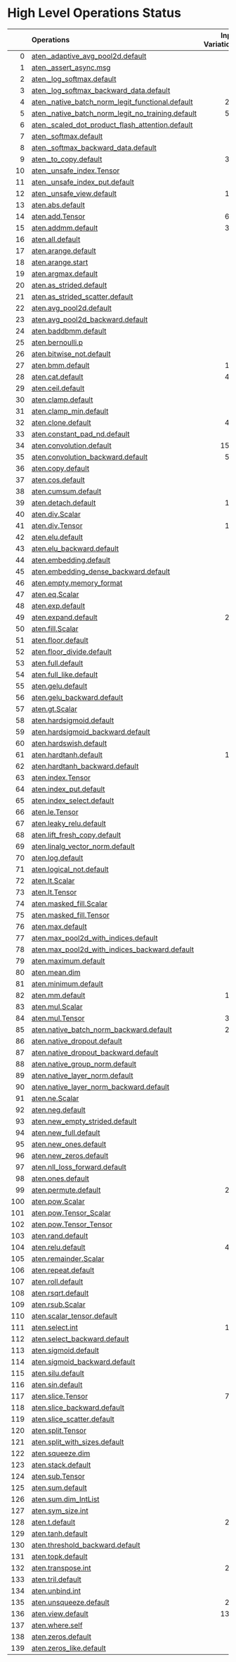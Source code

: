 # High Level Operations Status
|     | Operations                                                                                                           |   Input Variations |   Converted |   Removed |   Fallback | Completed   |   Score |
|----:|:---------------------------------------------------------------------------------------------------------------------|-------------------:|------------:|----------:|-----------:|:------------|--------:|
|   0 | [aten._adaptive_avg_pool2d.default](operations/aten._adaptive_avg_pool2d.default.md)                                 |                  1 |           1 |         0 |          0 | ✅          |    1    |
|   1 | [aten._assert_async.msg](operations/aten._assert_async.msg.md)                                                       |                  1 |           0 |         0 |          0 | ✘           |    0    |
|   2 | [aten._log_softmax.default](operations/aten._log_softmax.default.md)                                                 |                  2 |           1 |         0 |          0 | 🚧          |    0.5  |
|   3 | [aten._log_softmax_backward_data.default](operations/aten._log_softmax_backward_data.default.md)                     |                  1 |           0 |         0 |          0 | ✘           |    0    |
|   4 | [aten._native_batch_norm_legit_functional.default](operations/aten._native_batch_norm_legit_functional.default.md)   |                219 |           0 |         0 |          0 | ✘           |    0    |
|   5 | [aten._native_batch_norm_legit_no_training.default](operations/aten._native_batch_norm_legit_no_training.default.md) |                561 |           0 |         0 |          0 | ✘           |    0    |
|   6 | [aten._scaled_dot_product_flash_attention.default](operations/aten._scaled_dot_product_flash_attention.default.md)   |                 35 |           0 |         0 |          0 | ✘           |    0    |
|   7 | [aten._softmax.default](operations/aten._softmax.default.md)                                                         |                 87 |          51 |         0 |          0 | 🚧          |    0.59 |
|   8 | [aten._softmax_backward_data.default](operations/aten._softmax_backward_data.default.md)                             |                  8 |           0 |         0 |          0 | ✘           |    0    |
|   9 | [aten._to_copy.default](operations/aten._to_copy.default.md)                                                         |                330 |           0 |        15 |          0 | 🚧          |    0.05 |
|  10 | [aten._unsafe_index.Tensor](operations/aten._unsafe_index.Tensor.md)                                                 |                 37 |           0 |         0 |          0 | ✘           |    0    |
|  11 | [aten._unsafe_index_put.default](operations/aten._unsafe_index_put.default.md)                                       |                 18 |           0 |         0 |          0 | ✘           |    0    |
|  12 | [aten._unsafe_view.default](operations/aten._unsafe_view.default.md)                                                 |                134 |          98 |         0 |          0 | 🚧          |    0.73 |
|  13 | [aten.abs.default](operations/aten.abs.default.md)                                                                   |                  2 |           2 |         0 |          0 | ✅          |    1    |
|  14 | [aten.add.Tensor](operations/aten.add.Tensor.md)                                                                     |                605 |         415 |         0 |          0 | 🚧          |    0.69 |
|  15 | [aten.addmm.default](operations/aten.addmm.default.md)                                                               |                302 |         253 |         0 |          0 | 🚧          |    0.84 |
|  16 | [aten.all.default](operations/aten.all.default.md)                                                                   |                  1 |           0 |         0 |          0 | ✘           |    0    |
|  17 | [aten.arange.default](operations/aten.arange.default.md)                                                             |                 43 |           0 |         0 |          0 | ✘           |    0    |
|  18 | [aten.arange.start](operations/aten.arange.start.md)                                                                 |                 25 |           0 |         0 |          0 | ✘           |    0    |
|  19 | [aten.argmax.default](operations/aten.argmax.default.md)                                                             |                  3 |           0 |         0 |          0 | ✘           |    0    |
|  20 | [aten.as_strided.default](operations/aten.as_strided.default.md)                                                     |                 20 |           0 |         0 |          0 | ✘           |    0    |
|  21 | [aten.as_strided_scatter.default](operations/aten.as_strided_scatter.default.md)                                     |                 12 |           0 |         0 |          0 | ✘           |    0    |
|  22 | [aten.avg_pool2d.default](operations/aten.avg_pool2d.default.md)                                                     |                 16 |           0 |         0 |          0 | ✘           |    0    |
|  23 | [aten.avg_pool2d_backward.default](operations/aten.avg_pool2d_backward.default.md)                                   |                  8 |           0 |         0 |          0 | ✘           |    0    |
|  24 | [aten.baddbmm.default](operations/aten.baddbmm.default.md)                                                           |                  3 |           3 |         0 |          0 | ✅          |    1    |
|  25 | [aten.bernoulli.p](operations/aten.bernoulli.p.md)                                                                   |                  2 |           0 |         0 |          0 | ✘           |    0    |
|  26 | [aten.bitwise_not.default](operations/aten.bitwise_not.default.md)                                                   |                  1 |           0 |         0 |          0 | ✘           |    0    |
|  27 | [aten.bmm.default](operations/aten.bmm.default.md)                                                                   |                176 |         107 |         0 |          0 | 🚧          |    0.61 |
|  28 | [aten.cat.default](operations/aten.cat.default.md)                                                                   |                425 |           0 |         0 |          0 | ✘           |    0    |
|  29 | [aten.ceil.default](operations/aten.ceil.default.md)                                                                 |                 14 |           0 |         0 |          0 | ✘           |    0    |
|  30 | [aten.clamp.default](operations/aten.clamp.default.md)                                                               |                 54 |           4 |         0 |          0 | 🚧          |    0.07 |
|  31 | [aten.clamp_min.default](operations/aten.clamp_min.default.md)                                                       |                 10 |           0 |         0 |          0 | ✘           |    0    |
|  32 | [aten.clone.default](operations/aten.clone.default.md)                                                               |                450 |         349 |         0 |          0 | 🚧          |    0.78 |
|  33 | [aten.constant_pad_nd.default](operations/aten.constant_pad_nd.default.md)                                           |                 66 |          16 |         0 |          0 | 🚧          |    0.24 |
|  34 | [aten.convolution.default](operations/aten.convolution.default.md)                                                   |               1597 |           0 |         0 |          0 | ✘           |    0    |
|  35 | [aten.convolution_backward.default](operations/aten.convolution_backward.default.md)                                 |                570 |           0 |         0 |          0 | ✘           |    0    |
|  36 | [aten.copy.default](operations/aten.copy.default.md)                                                                 |                 12 |           0 |         0 |          0 | ✘           |    0    |
|  37 | [aten.cos.default](operations/aten.cos.default.md)                                                                   |                  2 |           2 |         0 |          0 | ✅          |    1    |
|  38 | [aten.cumsum.default](operations/aten.cumsum.default.md)                                                             |                 10 |           0 |         0 |          0 | ✘           |    0    |
|  39 | [aten.detach.default](operations/aten.detach.default.md)                                                             |                120 |           0 |         0 |          0 | ✘           |    0    |
|  40 | [aten.div.Scalar](operations/aten.div.Scalar.md)                                                                     |                 22 |           0 |         0 |          0 | ✘           |    0    |
|  41 | [aten.div.Tensor](operations/aten.div.Tensor.md)                                                                     |                142 |          67 |         0 |          0 | 🚧          |    0.47 |
|  42 | [aten.elu.default](operations/aten.elu.default.md)                                                                   |                  1 |           0 |         0 |          0 | ✘           |    0    |
|  43 | [aten.elu_backward.default](operations/aten.elu_backward.default.md)                                                 |                  1 |           0 |         0 |          0 | ✘           |    0    |
|  44 | [aten.embedding.default](operations/aten.embedding.default.md)                                                       |                 75 |           6 |         0 |          0 | 🚧          |    0.08 |
|  45 | [aten.embedding_dense_backward.default](operations/aten.embedding_dense_backward.default.md)                         |                  3 |           0 |         0 |          0 | ✘           |    0    |
|  46 | [aten.empty.memory_format](operations/aten.empty.memory_format.md)                                                   |                  2 |           0 |         0 |          0 | ✘           |    0    |
|  47 | [aten.eq.Scalar](operations/aten.eq.Scalar.md)                                                                       |                 15 |           3 |         0 |          0 | 🚧          |    0.2  |
|  48 | [aten.exp.default](operations/aten.exp.default.md)                                                                   |                 13 |           9 |         0 |          0 | 🚧          |    0.69 |
|  49 | [aten.expand.default](operations/aten.expand.default.md)                                                             |                298 |          11 |        45 |          0 | 🚧          |    0.19 |
|  50 | [aten.fill.Scalar](operations/aten.fill.Scalar.md)                                                                   |                  7 |           0 |         0 |          0 | ✘           |    0    |
|  51 | [aten.floor.default](operations/aten.floor.default.md)                                                               |                  2 |           2 |         0 |          0 | ✅          |    1    |
|  52 | [aten.floor_divide.default](operations/aten.floor_divide.default.md)                                                 |                  1 |           0 |         0 |          0 | ✘           |    0    |
|  53 | [aten.full.default](operations/aten.full.default.md)                                                                 |                  7 |           1 |         0 |          0 | 🚧          |    0.14 |
|  54 | [aten.full_like.default](operations/aten.full_like.default.md)                                                       |                  7 |           0 |         0 |          0 | ✘           |    0    |
|  55 | [aten.gelu.default](operations/aten.gelu.default.md)                                                                 |                 57 |          47 |         0 |          0 | 🚧          |    0.82 |
|  56 | [aten.gelu_backward.default](operations/aten.gelu_backward.default.md)                                               |                 10 |           0 |         0 |          0 | ✘           |    0    |
|  57 | [aten.gt.Scalar](operations/aten.gt.Scalar.md)                                                                       |                  3 |           0 |         0 |          0 | ✘           |    0    |
|  58 | [aten.hardsigmoid.default](operations/aten.hardsigmoid.default.md)                                                   |                 15 |           0 |         0 |          0 | ✘           |    0    |
|  59 | [aten.hardsigmoid_backward.default](operations/aten.hardsigmoid_backward.default.md)                                 |                  9 |           0 |         0 |          0 | ✘           |    0    |
|  60 | [aten.hardswish.default](operations/aten.hardswish.default.md)                                                       |                 27 |           0 |         0 |          0 | ✘           |    0    |
|  61 | [aten.hardtanh.default](operations/aten.hardtanh.default.md)                                                         |                112 |           0 |         0 |          0 | ✘           |    0    |
|  62 | [aten.hardtanh_backward.default](operations/aten.hardtanh_backward.default.md)                                       |                 93 |           0 |         0 |          0 | ✘           |    0    |
|  63 | [aten.index.Tensor](operations/aten.index.Tensor.md)                                                                 |                 24 |           0 |         0 |          0 | ✘           |    0    |
|  64 | [aten.index_put.default](operations/aten.index_put.default.md)                                                       |                  3 |           0 |         0 |          0 | ✘           |    0    |
|  65 | [aten.index_select.default](operations/aten.index_select.default.md)                                                 |                  1 |           0 |         0 |          0 | ✘           |    0    |
|  66 | [aten.le.Tensor](operations/aten.le.Tensor.md)                                                                       |                  1 |           0 |         0 |          0 | ✘           |    0    |
|  67 | [aten.leaky_relu.default](operations/aten.leaky_relu.default.md)                                                     |                 19 |          13 |         0 |          0 | 🚧          |    0.68 |
|  68 | [aten.lift_fresh_copy.default](operations/aten.lift_fresh_copy.default.md)                                           |                  1 |           0 |         0 |          0 | ✘           |    0    |
|  69 | [aten.linalg_vector_norm.default](operations/aten.linalg_vector_norm.default.md)                                     |                 12 |           0 |         0 |          0 | ✘           |    0    |
|  70 | [aten.log.default](operations/aten.log.default.md)                                                                   |                  6 |           0 |         0 |          0 | ✘           |    0    |
|  71 | [aten.logical_not.default](operations/aten.logical_not.default.md)                                                   |                  1 |           0 |         0 |          0 | ✘           |    0    |
|  72 | [aten.lt.Scalar](operations/aten.lt.Scalar.md)                                                                       |                  6 |           0 |         0 |          0 | ✘           |    0    |
|  73 | [aten.lt.Tensor](operations/aten.lt.Tensor.md)                                                                       |                  1 |           0 |         0 |          0 | ✘           |    0    |
|  74 | [aten.masked_fill.Scalar](operations/aten.masked_fill.Scalar.md)                                                     |                 28 |          20 |         0 |          0 | 🚧          |    0.71 |
|  75 | [aten.masked_fill.Tensor](operations/aten.masked_fill.Tensor.md)                                                     |                  1 |           0 |         0 |          0 | ✘           |    0    |
|  76 | [aten.max.default](operations/aten.max.default.md)                                                                   |                  2 |           0 |         0 |          0 | ✘           |    0    |
|  77 | [aten.max_pool2d_with_indices.default](operations/aten.max_pool2d_with_indices.default.md)                           |                 45 |           0 |         0 |          0 | ✘           |    0    |
|  78 | [aten.max_pool2d_with_indices_backward.default](operations/aten.max_pool2d_with_indices_backward.default.md)         |                 26 |           0 |         0 |          0 | ✘           |    0    |
|  79 | [aten.maximum.default](operations/aten.maximum.default.md)                                                           |                  4 |           0 |         0 |          0 | ✘           |    0    |
|  80 | [aten.mean.dim](operations/aten.mean.dim.md)                                                                         |                 87 |          84 |         0 |          0 | 🚧          |    0.97 |
|  81 | [aten.minimum.default](operations/aten.minimum.default.md)                                                           |                  6 |           2 |         0 |          0 | 🚧          |    0.33 |
|  82 | [aten.mm.default](operations/aten.mm.default.md)                                                                     |                195 |         121 |         0 |          0 | 🚧          |    0.62 |
|  83 | [aten.mul.Scalar](operations/aten.mul.Scalar.md)                                                                     |                  2 |           0 |         0 |          0 | ✘           |    0    |
|  84 | [aten.mul.Tensor](operations/aten.mul.Tensor.md)                                                                     |                399 |         269 |         0 |          0 | 🚧          |    0.67 |
|  85 | [aten.native_batch_norm_backward.default](operations/aten.native_batch_norm_backward.default.md)                     |                219 |           0 |         0 |          0 | ✘           |    0    |
|  86 | [aten.native_dropout.default](operations/aten.native_dropout.default.md)                                             |                  1 |           0 |         0 |          0 | ✘           |    0    |
|  87 | [aten.native_dropout_backward.default](operations/aten.native_dropout_backward.default.md)                           |                  1 |           0 |         0 |          0 | ✘           |    0    |
|  88 | [aten.native_group_norm.default](operations/aten.native_group_norm.default.md)                                       |                 23 |           0 |         0 |          0 | ✘           |    0    |
|  89 | [aten.native_layer_norm.default](operations/aten.native_layer_norm.default.md)                                       |                 89 |          73 |         0 |          0 | 🚧          |    0.82 |
|  90 | [aten.native_layer_norm_backward.default](operations/aten.native_layer_norm_backward.default.md)                     |                 15 |           0 |         0 |          0 | ✘           |    0    |
|  91 | [aten.ne.Scalar](operations/aten.ne.Scalar.md)                                                                       |                  7 |           3 |         0 |          0 | 🚧          |    0.43 |
|  92 | [aten.neg.default](operations/aten.neg.default.md)                                                                   |                 10 |           2 |         0 |          0 | 🚧          |    0.2  |
|  93 | [aten.new_empty_strided.default](operations/aten.new_empty_strided.default.md)                                       |                  6 |           0 |         0 |          0 | ✘           |    0    |
|  94 | [aten.new_full.default](operations/aten.new_full.default.md)                                                         |                  3 |           0 |         0 |          0 | ✘           |    0    |
|  95 | [aten.new_ones.default](operations/aten.new_ones.default.md)                                                         |                  6 |           0 |         0 |          0 | ✘           |    0    |
|  96 | [aten.new_zeros.default](operations/aten.new_zeros.default.md)                                                       |                 40 |           0 |         0 |          0 | ✘           |    0    |
|  97 | [aten.nll_loss_forward.default](operations/aten.nll_loss_forward.default.md)                                         |                  1 |           0 |         0 |          0 | ✘           |    0    |
|  98 | [aten.ones.default](operations/aten.ones.default.md)                                                                 |                  9 |           1 |         0 |          0 | 🚧          |    0.11 |
|  99 | [aten.permute.default](operations/aten.permute.default.md)                                                           |                261 |         117 |         0 |          0 | 🚧          |    0.45 |
| 100 | [aten.pow.Scalar](operations/aten.pow.Scalar.md)                                                                     |                  1 |           0 |         0 |          0 | ✘           |    0    |
| 101 | [aten.pow.Tensor_Scalar](operations/aten.pow.Tensor_Scalar.md)                                                       |                 21 |          13 |         0 |          0 | 🚧          |    0.62 |
| 102 | [aten.pow.Tensor_Tensor](operations/aten.pow.Tensor_Tensor.md)                                                       |                  1 |           0 |         0 |          0 | ✘           |    0    |
| 103 | [aten.rand.default](operations/aten.rand.default.md)                                                                 |                  1 |           0 |         0 |          0 | ✘           |    0    |
| 104 | [aten.relu.default](operations/aten.relu.default.md)                                                                 |                430 |         408 |         0 |          0 | 🚧          |    0.95 |
| 105 | [aten.remainder.Scalar](operations/aten.remainder.Scalar.md)                                                         |                  1 |           1 |         0 |          0 | ✅          |    1    |
| 106 | [aten.repeat.default](operations/aten.repeat.default.md)                                                             |                 15 |           8 |         1 |          0 | 🚧          |    0.6  |
| 107 | [aten.roll.default](operations/aten.roll.default.md)                                                                 |                 24 |           0 |         0 |          0 | ✘           |    0    |
| 108 | [aten.rsqrt.default](operations/aten.rsqrt.default.md)                                                               |                  9 |           8 |         0 |          0 | 🚧          |    0.89 |
| 109 | [aten.rsub.Scalar](operations/aten.rsub.Scalar.md)                                                                   |                 49 |           8 |         0 |          0 | 🚧          |    0.16 |
| 110 | [aten.scalar_tensor.default](operations/aten.scalar_tensor.default.md)                                               |                  2 |           0 |         0 |          0 | ✘           |    0    |
| 111 | [aten.select.int](operations/aten.select.int.md)                                                                     |                115 |           0 |         0 |          0 | ✘           |    0    |
| 112 | [aten.select_backward.default](operations/aten.select_backward.default.md)                                           |                  2 |           0 |         0 |          0 | ✘           |    0    |
| 113 | [aten.sigmoid.default](operations/aten.sigmoid.default.md)                                                           |                 54 |          54 |         0 |          0 | ✅          |    1    |
| 114 | [aten.sigmoid_backward.default](operations/aten.sigmoid_backward.default.md)                                         |                 11 |           0 |         0 |          0 | ✘           |    0    |
| 115 | [aten.silu.default](operations/aten.silu.default.md)                                                                 |                 14 |           2 |         0 |          0 | 🚧          |    0.14 |
| 116 | [aten.sin.default](operations/aten.sin.default.md)                                                                   |                  2 |           2 |         0 |          0 | ✅          |    1    |
| 117 | [aten.slice.Tensor](operations/aten.slice.Tensor.md)                                                                 |                700 |         254 |        83 |          0 | 🚧          |    0.48 |
| 118 | [aten.slice_backward.default](operations/aten.slice_backward.default.md)                                             |                 41 |           0 |         0 |          0 | ✘           |    0    |
| 119 | [aten.slice_scatter.default](operations/aten.slice_scatter.default.md)                                               |                 18 |           0 |         0 |          0 | ✘           |    0    |
| 120 | [aten.split.Tensor](operations/aten.split.Tensor.md)                                                                 |                 16 |           3 |         0 |          0 | 🚧          |    0.19 |
| 121 | [aten.split_with_sizes.default](operations/aten.split_with_sizes.default.md)                                         |                  3 |           0 |         0 |          0 | ✘           |    0    |
| 122 | [aten.squeeze.dim](operations/aten.squeeze.dim.md)                                                                   |                 19 |          17 |         0 |          0 | 🚧          |    0.89 |
| 123 | [aten.stack.default](operations/aten.stack.default.md)                                                               |                 29 |           0 |         0 |          0 | ✘           |    0    |
| 124 | [aten.sub.Tensor](operations/aten.sub.Tensor.md)                                                                     |                 81 |          52 |         0 |          0 | 🚧          |    0.64 |
| 125 | [aten.sum.default](operations/aten.sum.default.md)                                                                   |                  2 |           0 |         0 |          0 | ✘           |    0    |
| 126 | [aten.sum.dim_IntList](operations/aten.sum.dim_IntList.md)                                                           |                 54 |           0 |         0 |          0 | ✘           |    0    |
| 127 | [aten.sym_size.int](operations/aten.sym_size.int.md)                                                                 |                 30 |           0 |         0 |          0 | ✘           |    0    |
| 128 | [aten.t.default](operations/aten.t.default.md)                                                                       |                209 |         176 |         0 |          0 | 🚧          |    0.84 |
| 129 | [aten.tanh.default](operations/aten.tanh.default.md)                                                                 |                 18 |          11 |         0 |          0 | 🚧          |    0.61 |
| 130 | [aten.threshold_backward.default](operations/aten.threshold_backward.default.md)                                     |                 98 |           0 |         0 |          0 | ✘           |    0    |
| 131 | [aten.topk.default](operations/aten.topk.default.md)                                                                 |                  1 |           0 |         0 |          0 | ✘           |    0    |
| 132 | [aten.transpose.int](operations/aten.transpose.int.md)                                                               |                253 |         159 |         0 |          0 | 🚧          |    0.63 |
| 133 | [aten.tril.default](operations/aten.tril.default.md)                                                                 |                  1 |           0 |         0 |          0 | ✘           |    0    |
| 134 | [aten.unbind.int](operations/aten.unbind.int.md)                                                                     |                  3 |           0 |         0 |          0 | ✘           |    0    |
| 135 | [aten.unsqueeze.default](operations/aten.unsqueeze.default.md)                                                       |                213 |         106 |         0 |          0 | 🚧          |    0.5  |
| 136 | [aten.view.default](operations/aten.view.default.md)                                                                 |               1317 |         895 |         0 |          0 | 🚧          |    0.68 |
| 137 | [aten.where.self](operations/aten.where.self.md)                                                                     |                 15 |           2 |         0 |          0 | 🚧          |    0.13 |
| 138 | [aten.zeros.default](operations/aten.zeros.default.md)                                                               |                 14 |           0 |         0 |          0 | ✘           |    0    |
| 139 | [aten.zeros_like.default](operations/aten.zeros_like.default.md)                                                     |                  9 |           2 |         0 |          0 | 🚧          |    0.22 |

